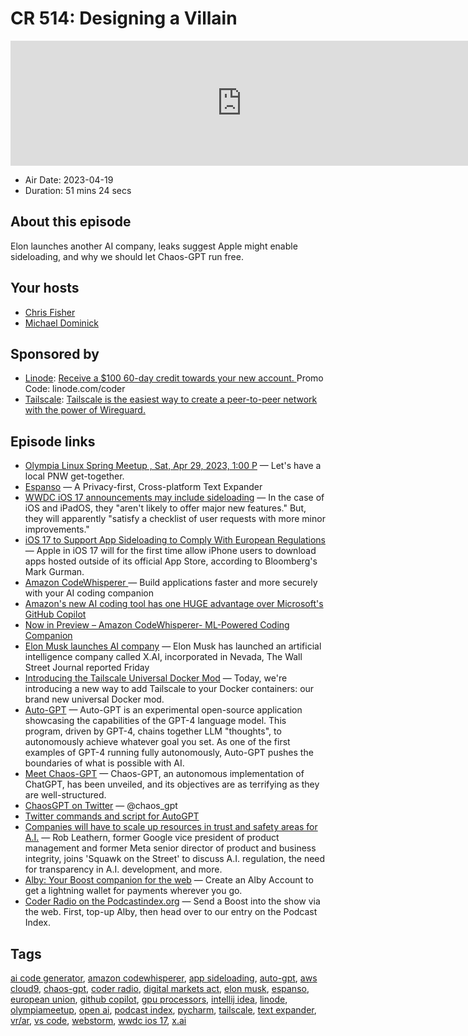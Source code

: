 # CR 514: Designing a Villain

<iframe src="https://player.fireside.fm/v2/MLf2ZzhC+nfQER0wU?theme=dark" width="740" height="200" frameborder="0" scrolling="no"></iframe>

* Air Date: 2023-04-19
* Duration: 51 mins 24 secs

## About this episode

Elon launches another AI company, leaks suggest Apple might enable sideloading, and why we should let Chaos-GPT run free.

## Your hosts
* [Chris Fisher](https://coder.show/hosts/chrislas)
* [Michael Dominick](https://coder.show/hosts/michael)

## Sponsored by

  * [Linode](https://linode.com/coder): [Receive a $100 60-day credit towards your new account. ](https://linode.com/coder) Promo Code: linode.com/coder
  * [Tailscale](https://tailscale.com/coder): [Tailscale is the easiest way to create a peer-to-peer network with the power of Wireguard. ](https://tailscale.com/coder)



## Episode links

  * [Olympia Linux Spring Meetup , Sat, Apr 29, 2023, 1:00 P](https://www.meetup.com/jupiterbroadcasting/events/292645094/ "Olympia Linux Spring Meetup , Sat, Apr 29, 2023, 1:00 P") — Let's have a local PNW get-together. 
  * [Espanso](https://espanso.org/ "Espanso") — A Privacy-first, Cross-platform Text Expander
  * [WWDC iOS 17 announcements may include sideloading](https://appleinsider.com/articles/23/04/16/apple-will-lay-sideloading-groundwork-in-ios-17 "WWDC iOS 17 announcements may include sideloading") — In the case of iOS and iPadOS, they "aren't likely to offer major new features." But, they will apparently "satisfy a checklist of user requests with more minor improvements." 
  * [iOS 17 to Support App Sideloading to Comply With European Regulations](https://www.macrumors.com/2023/04/17/app-sideloading-support-coming-ios-17/ "iOS 17 to Support App Sideloading to Comply With European Regulations") — Apple in iOS 17 will for the first time allow iPhone users to download apps hosted outside of its official App Store, according to Bloomberg's Mark Gurman. 
  * [Amazon CodeWhisperer ](https://aws.amazon.com/codewhisperer/ "Amazon CodeWhisperer ") — Build applications faster and more securely with your AI coding companion
  * [Amazon's new AI coding tool has one HUGE advantage over Microsoft's GitHub Copilot](https://www.windowscentral.com/software-apps/amazons-new-ai-coding-tool-has-one-huge-advantage-over-microsofts-github-copilot "Amazon's new AI coding tool has one HUGE advantage over Microsoft's GitHub Copilot")
  * [Now in Preview – Amazon CodeWhisperer- ML-Powered Coding Companion](https://aws.amazon.com/blogs/aws/now-in-preview-amazon-codewhisperer-ml-powered-coding-companion/ "Now in Preview – Amazon CodeWhisperer- ML-Powered Coding Companion")
  * [Elon Musk launches AI company](https://www.marketwatch.com/story/elon-musk-launches-ai-company-wsj-f0eb7850 "Elon Musk launches AI company") — Elon Musk has launched an artificial intelligence company called X.AI, incorporated in Nevada, The Wall Street Journal reported Friday
  * [Introducing the Tailscale Universal Docker Mod](https://tailscale.dev/blog/docker-mod-tailscale "Introducing the Tailscale Universal Docker Mod") — Today, we're introducing a new way to add Tailscale to your Docker containers: our brand new universal Docker mod. 
  * [Auto-GPT](https://github.com/Significant-Gravitas/Auto-GPT "Auto-GPT") — Auto-GPT is an experimental open-source application showcasing the capabilities of the GPT-4 language model. This program, driven by GPT-4, chains together LLM "thoughts", to autonomously achieve whatever goal you set. As one of the first examples of GPT-4 running fully autonomously, Auto-GPT pushes the boundaries of what is possible with AI.
  * [Meet Chaos-GPT](https://decrypt.co/126122/meet-chaos-gpt-ai-tool-destroy-humanity "Meet Chaos-GPT") — Chaos-GPT, an autonomous implementation of ChatGPT, has been unveiled, and its objectives are as terrifying as they are well-structured. 
  * [ChaosGPT on Twitter](https://twitter.com/chaos_gpt "ChaosGPT on Twitter") — @chaos_gpt
  * [Twitter commands and script for AutoGPT](https://github.com/Significant-Gravitas/Auto-GPT/discussions/943 "Twitter commands and script for AutoGPT")
  * [Companies will have to scale up resources in trust and safety areas for A.I.](https://www.youtube.com/watch?v=zrsBJR72t8w "Companies will have to scale up resources in trust and safety areas for A.I.") — Rob Leathern, former Google vice president of product management and former Meta senior director of product and business integrity, joins 'Squawk on the Street' to discuss A.I. regulation, the need for transparency in A.I. development, and more. 
  * [Alby: Your Boost companion for the web](https://getalby.com/ "Alby: Your Boost companion for the web") — Create an Alby Account to get a lightning wallet for payments wherever you go. 
  * [Coder Radio on the Podcastindex.org](https://podcastindex.org/podcast/487548 "Coder Radio on the Podcastindex.org") — Send a Boost into the show via the web. First, top-up Alby, then head over to our entry on the Podcast Index.



## Tags

[ai code generator](https://coder.show/tags/ai%20code%20generator), [amazon codewhisperer](https://coder.show/tags/amazon%20codewhisperer), [app sideloading](https://coder.show/tags/app%20sideloading), [auto-gpt](https://coder.show/tags/auto-gpt), [aws cloud9](https://coder.show/tags/aws%20cloud9), [chaos-gpt](https://coder.show/tags/chaos-gpt), [coder radio](https://coder.show/tags/coder%20radio), [digital markets act](https://coder.show/tags/digital%20markets%20act), [elon musk](https://coder.show/tags/elon%20musk), [espanso](https://coder.show/tags/espanso), [european union](https://coder.show/tags/european%20union), [github copilot](https://coder.show/tags/github%20copilot), [gpu processors](https://coder.show/tags/gpu%20processors), [intellij idea](https://coder.show/tags/intellij%20idea), [linode](https://coder.show/tags/linode), [olympiameetup](https://coder.show/tags/olympiameetup), [open ai](https://coder.show/tags/open%20ai), [podcast index](https://coder.show/tags/podcast%20index), [pycharm](https://coder.show/tags/pycharm), [tailscale](https://coder.show/tags/tailscale), [text expander](https://coder.show/tags/text%20expander), [vr/ar](https://coder.show/tags/vr%2Far), [vs code](https://coder.show/tags/vs%20code), [webstorm](https://coder.show/tags/webstorm), [wwdc ios 17](https://coder.show/tags/wwdc%20ios%2017), [x.ai](https://coder.show/tags/x.ai)